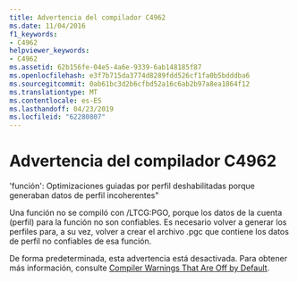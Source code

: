 ```yaml
---
title: Advertencia del compilador C4962
ms.date: 11/04/2016
f1_keywords:
- C4962
helpviewer_keywords:
- C4962
ms.assetid: 62b156fe-04e5-4a6e-9339-6ab148185f87
ms.openlocfilehash: e3f7b715da3774d8289fdd526cf1fa0b5bdddba6
ms.sourcegitcommit: 0ab61bc3d2b6cfbd52a16c6ab2b97a8ea1864f12
ms.translationtype: MT
ms.contentlocale: es-ES
ms.lasthandoff: 04/23/2019
ms.locfileid: "62280807"
---
```

# <a name="compiler-warning-c4962"></a>Advertencia del compilador C4962

'función': Optimizaciones guiadas por perfil deshabilitadas porque generaban datos de perfil incoherentes"

Una función no se compiló con /LTCG:PGO, porque los datos de la cuenta (perfil) para la función no son confiables. Es necesario volver a generar los perfiles para, a su vez, volver a crear el archivo .pgc que contiene los datos de perfil no confiables de esa función.

De forma predeterminada, esta advertencia está desactivada. Para obtener más información, consulte [Compiler Warnings That Are Off by Default](../../preprocessor/compiler-warnings-that-are-off-by-default.md).